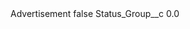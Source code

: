 <?xml version="1.0" encoding="UTF-8"?>
<CustomMetadata xmlns="http://soap.sforce.com/2006/04/metadata" xmlns:xsi="http://www.w3.org/2001/XMLSchema-instance" xmlns:xsd="http://www.w3.org/2001/XMLSchema">
    <label>Advertisement</label>
    <protected>false</protected>
    <values>
        <field>Status_Group__c</field>
        <value xsi:type="xsd:double">0.0</value>
    </values>
</CustomMetadata>
